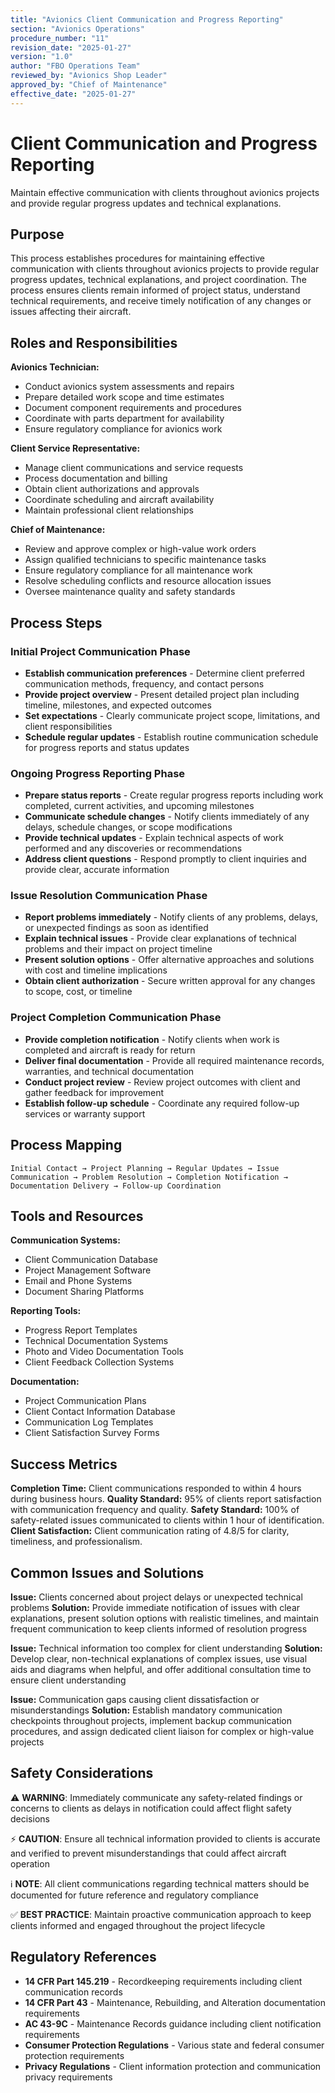 ```yaml
---
title: "Avionics Client Communication and Progress Reporting"
section: "Avionics Operations"
procedure_number: "11"
revision_date: "2025-01-27"
version: "1.0"
author: "FBO Operations Team"
reviewed_by: "Avionics Shop Leader"
approved_by: "Chief of Maintenance"
effective_date: "2025-01-27"
---
```


# Client Communication and Progress Reporting

Maintain effective communication with clients throughout avionics projects and provide regular progress updates and technical explanations.

## Purpose

This process establishes procedures for maintaining effective communication with clients throughout avionics projects to provide regular progress updates, technical explanations, and project coordination. The process ensures clients remain informed of project status, understand technical requirements, and receive timely notification of any changes or issues affecting their aircraft.

## Roles and Responsibilities

**Avionics Technician:**

- Conduct avionics system assessments and repairs
- Prepare detailed work scope and time estimates
- Document component requirements and procedures
- Coordinate with parts department for availability
- Ensure regulatory compliance for avionics work

**Client Service Representative:**

- Manage client communications and service requests
- Process documentation and billing
- Obtain client authorizations and approvals
- Coordinate scheduling and aircraft availability
- Maintain professional client relationships

**Chief of Maintenance:**

- Review and approve complex or high-value work orders
- Assign qualified technicians to specific maintenance tasks
- Ensure regulatory compliance for all maintenance work
- Resolve scheduling conflicts and resource allocation issues
- Oversee maintenance quality and safety standards
## Process Steps

### Initial Project Communication Phase

- **Establish communication preferences** - Determine client preferred communication methods, frequency, and contact persons
- **Provide project overview** - Present detailed project plan including timeline, milestones, and expected outcomes
- **Set expectations** - Clearly communicate project scope, limitations, and client responsibilities
- **Schedule regular updates** - Establish routine communication schedule for progress reports and status updates

### Ongoing Progress Reporting Phase

- **Prepare status reports** - Create regular progress reports including work completed, current activities, and upcoming milestones
- **Communicate schedule changes** - Notify clients immediately of any delays, schedule changes, or scope modifications
- **Provide technical updates** - Explain technical aspects of work performed and any discoveries or recommendations
- **Address client questions** - Respond promptly to client inquiries and provide clear, accurate information

### Issue Resolution Communication Phase

- **Report problems immediately** - Notify clients of any problems, delays, or unexpected findings as soon as identified
- **Explain technical issues** - Provide clear explanations of technical problems and their impact on project timeline
- **Present solution options** - Offer alternative approaches and solutions with cost and timeline implications
- **Obtain client authorization** - Secure written approval for any changes to scope, cost, or timeline

### Project Completion Communication Phase

- **Provide completion notification** - Notify clients when work is completed and aircraft is ready for return
- **Deliver final documentation** - Provide all required maintenance records, warranties, and technical documentation
- **Conduct project review** - Review project outcomes with client and gather feedback for improvement
- **Establish follow-up schedule** - Coordinate any required follow-up services or warranty support

## Process Mapping

```
Initial Contact → Project Planning → Regular Updates → Issue Communication → Problem Resolution → Completion Notification → Documentation Delivery → Follow-up Coordination
```

## Tools and Resources

**Communication Systems:**

- Client Communication Database
- Project Management Software
- Email and Phone Systems
- Document Sharing Platforms

**Reporting Tools:**

- Progress Report Templates
- Technical Documentation Systems
- Photo and Video Documentation Tools
- Client Feedback Collection Systems

**Documentation:**

- Project Communication Plans
- Client Contact Information Database
- Communication Log Templates
- Client Satisfaction Survey Forms

## Success Metrics

**Completion Time:** Client communications responded to within 4 hours during business hours.
**Quality Standard:** 95% of clients report satisfaction with communication frequency and quality.
**Safety Standard:** 100% of safety-related issues communicated to clients within 1 hour of identification.
**Client Satisfaction:** Client communication rating of 4.8/5 for clarity, timeliness, and professionalism.

## Common Issues and Solutions

**Issue:** Clients concerned about project delays or unexpected technical problems
**Solution:** Provide immediate notification of issues with clear explanations, present solution options with realistic timelines, and maintain frequent communication to keep clients informed of resolution progress

**Issue:** Technical information too complex for client understanding
**Solution:** Develop clear, non-technical explanations of complex issues, use visual aids and diagrams when helpful, and offer additional consultation time to ensure client understanding

**Issue:** Communication gaps causing client dissatisfaction or misunderstandings
**Solution:** Establish mandatory communication checkpoints throughout projects, implement backup communication procedures, and assign dedicated client liaison for complex or high-value projects

## Safety Considerations

⚠️ **WARNING**: Immediately communicate any safety-related findings or concerns to clients as delays in notification could affect flight safety decisions

⚡ **CAUTION**: Ensure all technical information provided to clients is accurate and verified to prevent misunderstandings that could affect aircraft operation

ℹ️ **NOTE**: All client communications regarding technical matters should be documented for future reference and regulatory compliance

✅ **BEST PRACTICE**: Maintain proactive communication approach to keep clients informed and engaged throughout the project lifecycle

## Regulatory References

- **14 CFR Part 145.219** - Recordkeeping requirements including client communication records
- **14 CFR Part 43** - Maintenance, Rebuilding, and Alteration documentation requirements
- **AC 43-9C** - Maintenance Records guidance including client notification requirements
- **Consumer Protection Regulations** - Various state and federal consumer protection requirements
- **Privacy Regulations** - Client information protection and communication privacy requirements

